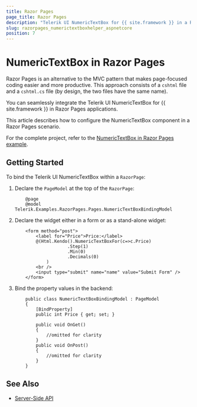 ```yaml
---
title: Razor Pages
page_title: Razor Pages
description: "Telerik UI NumericTextBox for {{ site.framework }} in a RazorPages application."
slug: razorpages_numerictextboxhelper_aspnetcore
position: 7
---
```


# NumericTextBox in Razor Pages

Razor Pages is an alternative to the MVC pattern that makes page-focused coding easier and more productive. This approach consists of a `cshtml` file and a `cshtml.cs` file (by design, the two files have the same name). 

You can seamlessly integrate the Telerik UI NumericTextBox for {{ site.framework }} in Razor Pages applications.

This article describes how to configure the NumericTextBox component in a Razor Pages scenario.

For the complete project, refer to the [NumericTextBox in Razor Pages example](https://github.com/telerik/ui-for-aspnet-core-examples/blob/master/Telerik.Examples.RazorPages/Telerik.Examples.RazorPages/Pages/NumericTextBox/NumericTextBoxBinding.cshtml).

## Getting Started

To bind the Telerik UI NumericTextBox within a `RazorPage`:

1. Declare the `PageModel` at the top of the `RazorPage`:


    ```
        @page
        @model Telerik.Examples.RazorPages.Pages.NumericTextBoxBindingModel
    ```

1. Declare the widget either in a form or as a stand-alone widget:


    ```HtmlHelper
        <form method="post">
            <label for="Price">Price:</label>
            @(Html.Kendo().NumericTextBoxFor(c=>c.Price)
                        .Step(1)
                        .Min(0)
                        .Decimals(0)
                )
            <br />
            <input type="submit" name="name" value="Submit Form" />
        </form>
    ```

1. Bind the property values in the backend:

    ```
        public class NumericTextBoxBindingModel : PageModel
        {
            [BindProperty]
            public int Price { get; set; }

            public void OnGet()
            {
                //omitted for clarity
            }
            public void OnPost()
            {
                //omitted for clarity
            }
        }
    ```

## See Also

* [Server-Side API](/api/numerictextbox)
